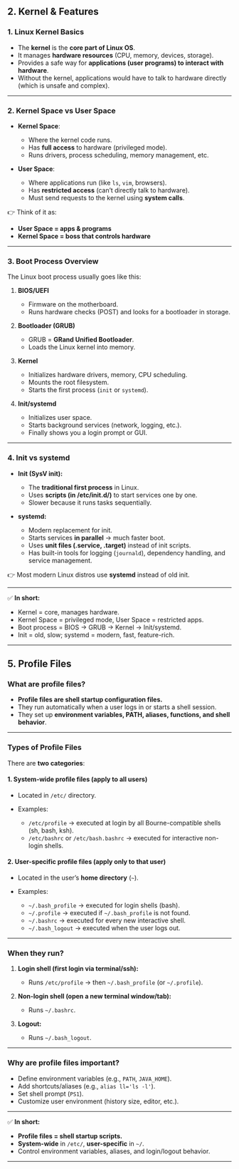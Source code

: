 ## **2. Kernel & Features**

### **1. Linux Kernel Basics**

* The **kernel** is the **core part of Linux OS**.
* It manages **hardware resources** (CPU, memory, devices, storage).
* Provides a safe way for **applications (user programs) to interact with hardware**.
* Without the kernel, applications would have to talk to hardware directly (which is unsafe and complex).

---

### **2. Kernel Space vs User Space**

* **Kernel Space**:

  * Where the kernel code runs.
  * Has **full access** to hardware (privileged mode).
  * Runs drivers, process scheduling, memory management, etc.
* **User Space**:

  * Where applications run (like `ls`, `vim`, browsers).
  * Has **restricted access** (can’t directly talk to hardware).
  * Must send requests to the kernel using **system calls**.

👉 Think of it as:

* **User Space = apps & programs**
* **Kernel Space = boss that controls hardware**

---

### **3. Boot Process Overview**

The Linux boot process usually goes like this:

1. **BIOS/UEFI**

   * Firmware on the motherboard.
   * Runs hardware checks (POST) and looks for a bootloader in storage.

2. **Bootloader (GRUB)**

   * GRUB = **GRand Unified Bootloader**.
   * Loads the Linux kernel into memory.

3. **Kernel**

   * Initializes hardware drivers, memory, CPU scheduling.
   * Mounts the root filesystem.
   * Starts the first process (`init` or `systemd`).

4. **Init/systemd**

   * Initializes user space.
   * Starts background services (network, logging, etc.).
   * Finally shows you a login prompt or GUI.

---

### **4. Init vs systemd**

* **Init (SysV init):**

  * The **traditional first process** in Linux.
  * Uses **scripts (in /etc/init.d/)** to start services one by one.
  * Slower because it runs tasks sequentially.

* **systemd:**

  * Modern replacement for init.
  * Starts services **in parallel** → much faster boot.
  * Uses **unit files (.service, .target)** instead of init scripts.
  * Has built-in tools for logging (`journald`), dependency handling, and service management.

👉 Most modern Linux distros use **systemd** instead of old init.

---

✅ **In short:**

* Kernel = core, manages hardware.
* Kernel Space = privileged mode, User Space = restricted apps.
* Boot process = BIOS → GRUB → Kernel → Init/systemd.
* Init = old, slow; systemd = modern, fast, feature-rich.

---

## **5. Profile Files**

### **What are profile files?**

* **Profile files are shell startup configuration files.**
* They run automatically when a user logs in or starts a shell session.
* They set up **environment variables, PATH, aliases, functions, and shell behavior**.

---

### **Types of Profile Files**

There are **two categories**:

#### **1. System-wide profile files** (apply to all users)

* Located in `/etc/` directory.
* Examples:

  * `/etc/profile` → executed at login by all Bourne-compatible shells (sh, bash, ksh).
  * `/etc/bashrc` or `/etc/bash.bashrc` → executed for interactive non-login shells.

#### **2. User-specific profile files** (apply only to that user)

* Located in the user’s **home directory** (`~`).
* Examples:

  * `~/.bash_profile` → executed for login shells (bash).
  * `~/.profile` → executed if `~/.bash_profile` is not found.
  * `~/.bashrc` → executed for every new interactive shell.
  * `~/.bash_logout` → executed when the user logs out.

---

### **When they run?**

1. **Login shell (first login via terminal/ssh):**

   * Runs `/etc/profile` → then `~/.bash_profile` (or `~/.profile`).

2. **Non-login shell (open a new terminal window/tab):**

   * Runs `~/.bashrc`.

3. **Logout:**

   * Runs `~/.bash_logout`.

---

### **Why are profile files important?**

* Define environment variables (e.g., `PATH`, `JAVA_HOME`).
* Add shortcuts/aliases (e.g., `alias ll='ls -l'`).
* Set shell prompt (`PS1`).
* Customize user environment (history size, editor, etc.).

---

✅ **In short:**

* **Profile files = shell startup scripts.**
* **System-wide** in `/etc/`, **user-specific** in `~/`.
* Control environment variables, aliases, and login/logout behavior.

---